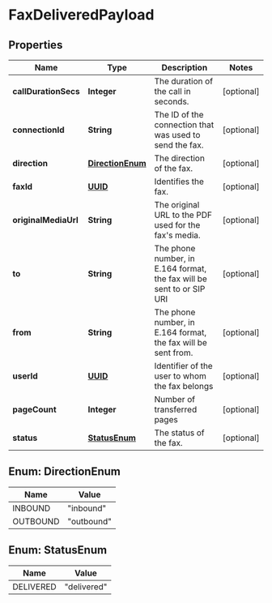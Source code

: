 

# FaxDeliveredPayload

## Properties

Name | Type | Description | Notes
------------ | ------------- | ------------- | -------------
**callDurationSecs** | **Integer** | The duration of the call in seconds. |  [optional]
**connectionId** | **String** | The ID of the connection that was used to send the fax. |  [optional]
**direction** | [**DirectionEnum**](#DirectionEnum) | The direction of the fax. |  [optional]
**faxId** | [**UUID**](UUID.md) | Identifies the fax. |  [optional]
**originalMediaUrl** | **String** | The original URL to the PDF used for the fax&#39;s media. |  [optional]
**to** | **String** | The phone number, in E.164 format, the fax will be sent to or SIP URI |  [optional]
**from** | **String** | The phone number, in E.164 format, the fax will be sent from. |  [optional]
**userId** | [**UUID**](UUID.md) | Identifier of the user to whom the fax belongs |  [optional]
**pageCount** | **Integer** | Number of transferred pages |  [optional]
**status** | [**StatusEnum**](#StatusEnum) | The status of the fax. |  [optional]



## Enum: DirectionEnum

Name | Value
---- | -----
INBOUND | &quot;inbound&quot;
OUTBOUND | &quot;outbound&quot;



## Enum: StatusEnum

Name | Value
---- | -----
DELIVERED | &quot;delivered&quot;



